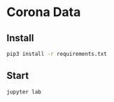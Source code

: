 # Corona Data


## Install

```sh
pip3 install -r requirements.txt 
```

## Start 

```sh
jupyter lab
```